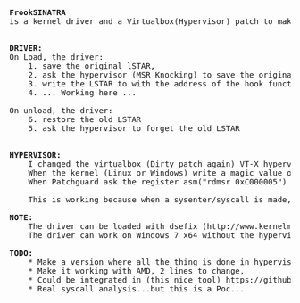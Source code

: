 <pre>
<b>FrookSINATRA</b>
is a kernel driver and a Virtualbox(Hypervisor) patch to make possible hook of the LSTAR, even with patchguard (Windows 8.1 on July 2014) activated.


<b>DRIVER:</b>
On Load, the driver:
	1. save the original lSTAR,
	2. ask the hypervisor (MSR Knocking) to save the original LSTAR too,
	3. write the LSTAR to with the address of the hook function,
	4. ... Working here ...

On unload, the driver:
	6. restore the old LSTAR
	5. ask the hypervisor to forget the old LSTAR
	
	
<b>HYPERVISOR:</b>
	I changed the virtualbox (Dirty patch again) VT-X hypervisor HMVMXR0.cpp, to intercept read and write of MSR.
	When the kernel (Linux or Windows) write a magic value on a magic MSR, the LSTAR is stored.
	When Patchguard ask the register asm("rdmsr 0xC000005") http://pastebin.com/mGbFHkk5, the hypervisor intercept the read, and give the original LSTAR value (legit one), even if it was hooked by the driver !
	
	This is working because when a sysenter/syscall is made, the LSTAR MSR isn't read via rdmsr instruction, but read by the CPU itself, and hypervisor isn't call. So the instruction flow is redirected to the real value of the LSTAR, the hook function if hooked.
	
<b>NOTE:</b>
	The driver can be loaded with dsefix (http://www.kernelmode.info/forum/viewtopic.php?f=11&t=3322)
	The driver can work on Windows 7 x64 without the hypervisor

<b>TODO:</b>
	* Make a version where all the thing is done in hypervisor, write the hook EIP in a magic MSR...
	* Make it working with AMD, 2 lines to change,
	* Could be integrated in (this nice tool) https://github.com/zer0mem/MiniHyperVisorProject, to make it working on a live Windows (bluePill+Intercept R/W MSR+frookSINATRA = Rootkit ;p)
	* Real syscall analysis...but this is a Poc...
</pre>
